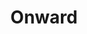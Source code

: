 ---
title: "Onward"
year: 2020
rating: 2
stars: "★★"
rewatched: false
permalink: "onward-2020"
watched_on: 2020-04-04
---